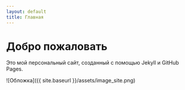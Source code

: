 ```yaml
---
layout: default
title: Главная
---
```


# Добро пожаловать

Это мой персональный сайт, созданный с помощью Jekyll и GitHub Pages.

![Обложка]({{ site.baseurl }}/assets/image_site.png)